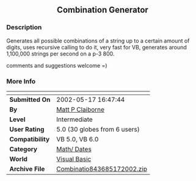 ﻿<div align="center">

## Combination Generator


</div>

### Description

Generates all possible combinations of a string up to a certain amount of digits, uses recursive calling to do it, very fast for VB, generates around 1,100,000 strings per second on a p-3 800.

comments and suggestions welcome =)
 
### More Info
 


<span>             |<span>
---                |---
**Submitted On**   |2002-05-17 16:47:44
**By**             |[Matt P Claiborne](https://github.com/Planet-Source-Code/PSCIndex/blob/master/ByAuthor/matt-p-claiborne.md)
**Level**          |Intermediate
**User Rating**    |5.0 (30 globes from 6 users)
**Compatibility**  |VB 5\.0, VB 6\.0
**Category**       |[Math/ Dates](https://github.com/Planet-Source-Code/PSCIndex/blob/master/ByCategory/math-dates__1-37.md)
**World**          |[Visual Basic](https://github.com/Planet-Source-Code/PSCIndex/blob/master/ByWorld/visual-basic.md)
**Archive File**   |[Combinatio843685172002\.zip](https://github.com/Planet-Source-Code/matt-p-claiborne-combination-generator__1-34893/archive/master.zip)








